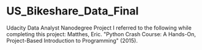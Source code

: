 # US_Bikeshare_Data_Final
Udacity Data Analyst Nanodegree Project
I referred to the following while completing this project:
  Matthes, Eric. "Python Crash Course: A Hands-On, Project-Based Introduction to Programming" (2015).
